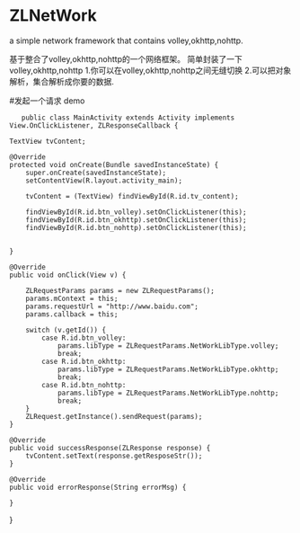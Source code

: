 # ZLNetWork
a simple network framework that contains volley,okhttp,nohttp.

基于整合了volley,okhttp,nohttp的一个网络框架。
简单封装了一下volley,okhttp,nohttp
1.你可以在volley,okhttp,nohttp之间无缝切换
2.可以把对象解析，集合解析成你要的数据.


#发起一个请求 demo

       public class MainActivity extends Activity implements View.OnClickListener, ZLResponseCallback {

    TextView tvContent;

    @Override
    protected void onCreate(Bundle savedInstanceState) {
        super.onCreate(savedInstanceState);
        setContentView(R.layout.activity_main);

        tvContent = (TextView) findViewById(R.id.tv_content);

        findViewById(R.id.btn_volley).setOnClickListener(this);
        findViewById(R.id.btn_okhttp).setOnClickListener(this);
        findViewById(R.id.btn_nohttp).setOnClickListener(this);


    }

    @Override
    public void onClick(View v) {

        ZLRequestParams params = new ZLRequestParams();
        params.mContext = this;
        params.requestUrl = "http://www.baidu.com";
        params.callback = this;

        switch (v.getId()) {
            case R.id.btn_volley:
                params.libType = ZLRequestParams.NetWorkLibType.volley;
                break;
            case R.id.btn_okhttp:
                params.libType = ZLRequestParams.NetWorkLibType.okhttp;
                break;
            case R.id.btn_nohttp:
                params.libType = ZLRequestParams.NetWorkLibType.nohttp;
                break;
        }
        ZLRequest.getInstance().sendRequest(params);
    }

    @Override
    public void successResponse(ZLResponse response) {
        tvContent.setText(response.getResposeStr());
    }

    @Override
    public void errorResponse(String errorMsg) {

    }
}
